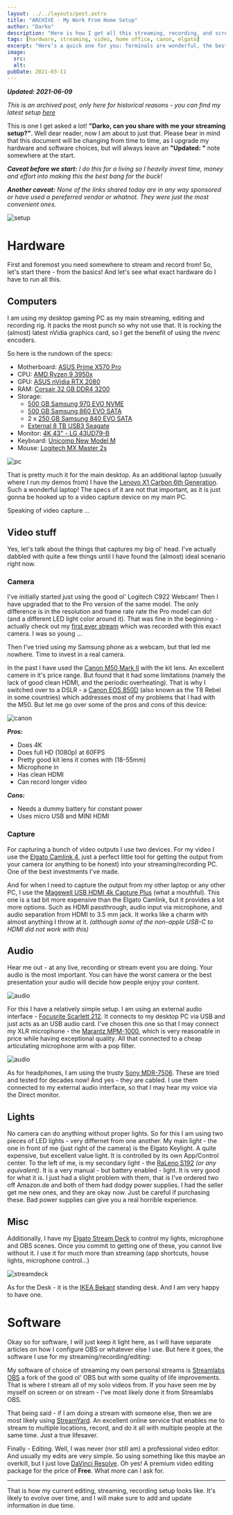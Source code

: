 ```yaml
---
layout: ../../layouts/post.astro
title: "ARCHIVE - My Work From Home Setup"
author: "Darko"
description: "Here is how I get all this streaming, recording, and screaming at the camera done"
tags: [hardware, streaming, video, home office, canon, elgato]
excerpt: "Here’s a quick one for you: Terminals are wonderful, the best tool for many different kinds of work. But, let’s be honest - it mostly looks very dull and boring. All those black and grays (or black and green if you are the adventurous type)."
image:
  src:
  alt:
pubDate: 2021-03-11
---
```


***Updated: 2021-06-09***

*This is an archived post, only here for historical reasons - you can find my latest setup [here](#)*

This is one I get asked a lot! **"Darko, can you share with me your streaming
setup?"**. Well dear reader, now I am about to just that. Please bear in mind
that this document will be changing from time to time, as I upgrade my hardware
and software choices, but will always leave an **"Updated: "** note somewhere at
the start.

***Caveat before we start:** I do this for a living so I heavily invest time,
money and effort into making this the best bang for the buck!*

***Another caveat:** None of the links shared today are in any way sponsored or
have used a pereferred vendor or whatnot. They were just the most convenient
ones.*

![setup](/post-content/my-setup/desk.jpg "The current state of desktop")

# Hardware

First and foremost you need somewhere to stream and record from! So, let's
start there - from the basics! And let's see what exact hardware do I have to
run all this.

## Computers

I am using my desktop gaming PC as my main streaming, editing and recording rig.
It packs the most punch so why not use that. It is rocking the (almost) latest
nVidia graphics card, so I get the benefit of using the nvenc encoders.

So here is the rundown of the specs:
- Motherboard: [ASUS Prime X570
  Pro](https://www.asus.com/Motherboards-Components/Motherboards/All-series/PRIME-X570-PRO/)
- CPU: [AMD Ryzen 9
  3950x](https://www.amd.com/en/products/cpu/amd-ryzen-9-3950x)
- GPU: [ASUS nVidia RTX 2080](https://rog.asus.com/graphics-cards/graphics-cards/rog-strix/rog-strix-rtx2080-o8g-gaming-model/)
- RAM: [Corsair 32 GB DDR4 3200](https://www.corsair.com/eu/en/Categories/Products/Memory/VENGEANCE-LPX/p/CMK16GX4M2B3200C16)
- Storage:
  - [500 GB Samsung 970 EVO
    NVME](https://www.samsung.com/de/memory-storage/nvme-ssd/970-evo-nvme-m-2-ssd-500gb-mz-v7e500bw/)
  - [500 GB Samsung 860 EVO
    SATA](https://www.samsung.com/de/memory-storage/sata-ssd/860-evo-sata-3-2-5-inch-ssd-500gb-mz-76e500b-eu/)
  - 2 x [250 GB Samsung 840 EVO
    SATA](https://www.samsung.com/de/support/model/MZ-7TE250BW/)
  - [External 8 TB USB3 Seagate](https://www.amazon.de/-/en/Seagate-Expansion-Desktop-external-drive/dp/B07ML82XRJ)
- Monitor: [4K 43" - LG 43UD79-B](https://www.lg.com/us/monitors/lg-43UD79-B-4k-uhd-led-monitor)
- Keyboard: [Unicomp New Model M](https://www.pckeyboard.com/page/product/NEW_M)
- Mouse: [Logitech MX Master 2s](https://www.amazon.de/Logitech-kabellose-Bluetooth-Windows-midnight/dp/B0716HTF1B)

![pc](/post-content/my-setup/pc.jpg "... and the big tower to place it all
in")

That is pretty much it for the main desktop. As an additional laptop (usually
where I run my demos from) I have the [Lenovo X1 Carbon 6th
Generation](https://www.lenovo.com/de/de/laptops/thinkpad/thinkpad-x1/c/thinkpadx1).
Such a wonderful laptop! The specs of it are not that important, as it is just
gonna be hooked up to a video capture device on my main PC.

Speaking of video capture ...

## Video stuff

Yes, let's talk about the things that captures my big ol' head. I've actually
dabbled with quite a few things until I have found the (almost) ideal scenario
right now. 

### Camera

I've initially started just using the good ol' Logitech C922 Webcam! Then I
have upgraded that to the Pro version of the same model. The only difference is
in the resolution and frame rate rate the Pro model can do! (and a different LED light
color around it). That was fine in the beginning - actually check out my [first
ever stream](https://www.youtube.com/watch?v=j_vCOVTJubM) which was recorded
with this exact camera. I was so young ...

Then I've tried using my Samsung phone as a webcam, but that led me nowhere.
Time to invest in a real camera.

In the past I have used the [Canon M50 Mark
II](https://www.canon-europe.com/cameras/eos-m50-mark-ii/) with the kit lens. An
excellent camere in it's price range. But found that it had some limitations
(namely the lack of good clean HDMI, and the periodic overheating). That is why
I switched over to a DSLR - a [Canon EOS
850D](https://www.canon.de/cameras/eos-850d/) (also known as the T8 Rebel in
some countries) which addresses most of my problems that I had with the M50. But
let me go over some of the pros and cons of this device:

![canon](/post-content/my-setup/canon850d.png "Taken straight from the Canon
website.")

***Pros:***
- Does 4K
- Does full HD (1080p) at 60FPS
- Pretty good kit lens it comes with (18-55mm)
- Microphone in
- Has clean HDMI
- Can record longer video

***Cons:***
- Needs a dummy battery for constant power
- Uses micro USB and MINI HDMI


### Capture

For capturing a bunch of video outputs I use two devices. For my video I use the
[Elgato Camlink 4](https://www.elgato.com/en/gaming/cam-link-4k), just a perfect
little tool for getting the output from your camera (or anything to be honest)
into your streaming/recording PC. One of the best investments I've made.

And for when I need to capture the output from my other laptop or any other PC,
I use the [Magewell USB HDMI 4k Capture
Plus](https://www.magewell.com/products/usb-capture-hdmi-4k-plus) (what a
mouthful). This one is a tad bit more expensive than the Elgato Camlink, but it
provides a lot more options. Such as HDMI passthrough, audio input via
microphone, and audio separation from HDMI to 3.5 mm jack. It works like a charm
with almost anything I throw at it. *(although some of the non-apple USB-C to
HDMI did not work with this)*

## Audio

Hear me out - at any live, recording or stream event you are doing. Your audio
is the most important. You can have the worst camera or the best presentation
your audio will decide how people enjoy your content.

![audio](/post-content/my-setup/focusrite.jpg "I am using this as my main audio
interface anyway")

For this I have a relatively simple setup. I am using an external audio
interface - [Focusrite Scarlett
212](https://focusrite.com/en/usb-audio-interface/scarlett/scarlett-2i2). It
connects to my desktop PC via USB and just acts as an USB audio card. I've
chosen this one so that I may connect my XLR microphone - the [Marantz
MPM-1000](https://www.thomann.de/gb/marantz_mpm_1000.htm), which is very
reasonable in price while having exceptional quality. All that connected to a
cheap articulating microphone arm with a pop filter.

![audio](/post-content/my-setup/dusty-marantz.jpg "Yes I know it's dusty")

As for headphones, I am using the trusty [Sony
MDR-7506](https://www.thomann.de/gb/sony_mdr7506_kopfhoerer.htm). These are
tried and tested for decades now! And yes - they are cabled. I use them
connected to my external audio interface, so that I may hear my voice via the
Direct monitor.

## Lights

No camera can do anything without proper lights. So for this I am using two
pieces of LED lights - very differnet from one another. My main light - the one
in front of me (just right of the camera) is the Elgato Keylight. A quite
expensive, but excellent value light. It is controlled by its own App/Control
center.
To the left of me, is my secondary light - the [RaLeno
S192](https://www.amazon.de/-/en/RaLeno-Video-Light-S192/dp/B07PNNTTV1) *(or any
equivalent)*. It is a very manual - but battery enabled - light. It is very good
for what it is. I just had a slight problem with them, that is I've ordered two
  off Amazon.de and both of them had dodgy power supplies. I had the seller get
 me new ones, and they are okay now. Just be careful if purchasing these. Bad
 power supplies can give you a real horrible experience.

## Misc

Additionally, I have my [Elgato Stream
Deck](https://www.elgato.com/en/gaming/stream-deck) to control my lights,
microphone and OBS scenes. Once you commit to getting one of these, you cannot
live without it. I use it for much more than streaming (app shortcuts, house
lights, microphone control...)

![streamdeck](/post-content/my-setup/streamdeck.jpg "This little device is
always finding new ways to be useful")

As for the Desk - it is the [IKEA
Bekant](https://www.ikea.com/de/de/p/bekant-ecktisch-links-sitz-steh-schwarz-gebeiztes-eschenfurnier-schwarz-s29282264/)
standing desk. And I am very happy to have one.

# Software

Okay so for software, I will just keep it light here, as I will have separate
articles on how I configure OBS or whatever else I use. But here it goes, the
software I use for my streaming/recording/editing:

My software of choice of streaming my own personal streams is [Streamlabs
OBS](https://streamlabs.com/) a fork of the good ol' OBS but with some quality
of life improvements. That is where I stream all of my solo videos from. If you
have seen me by myself on screen or on stream - I've most likely done it from
Streamlabs OBS.

That being said - if I am doing a stream with someone else, then we are most
likely using [StreamYard](https://streamyard.com). An excellent online service
that enables me to stream to multiple locations, record, and do it all with
multiple people at the same time. Just a true lifesaver.

Finally - Editing. Well, I was never (nor still am) a professional video editor.
And usually my edits are very simple. So using something like this maybe an
overkill, but I just love [DaVinci
Resolve](https://www.blackmagicdesign.com/products/davinciresolve). Oh yes! A
premium video editing package for the price of **Free**. What more can I ask
for.

---

That is how my current editing, streaming, recording setup looks like. It's
likely to evolve over time, and I will make sure to add and update information
in due time.
